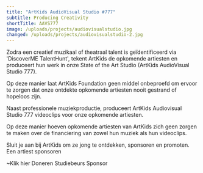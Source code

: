 ```yaml
---
title: "ArtKids AudioVisual Studio #777"
subtitle: Producing Creativity
shortTitle: AAVS777
image: /uploads/projects/audiovisualstudio.jpg
changed: /uploads/projects/audiovisualstudio-2.jpg
---
```

Zodra een creatief muzikaal of theatraal talent is geïdentificeerd via 'DiscoverME TalentHunt', tekent ArtKids de opkomende artiesten en produceert hun werk in onze State of the Art Studio (ArtKids AudioVisual Studio 777).

Op deze manier laat ArtKids Foundation geen middel onbeproefd om ervoor te zorgen dat onze ontdekte opkomende artiesten nooit gestrand of hopeloos zijn.

Naast professionele muziekproductie, produceert ArtKids Audiovisual Studio 777 videoclips voor onze opkomende artiesten.

Op deze manier hoeven opkomende artiesten van ArtKids zich geen zorgen te maken over de financiering van zowel hun muziek als hun videoclips.

Sluit je aan bij ArtKids om ze jong te ontdekken, sponsoren en promoten. Een artiest sponsoren

~Klik hier
Doneren
Studiebeurs
Sponsor